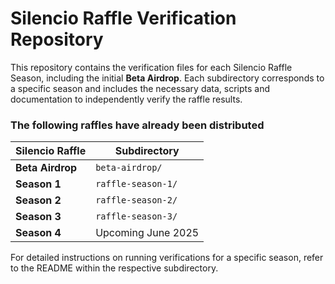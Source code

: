 # Silencio Raffle Verification Repository

This repository contains the verification files for each Silencio Raffle Season, including the initial **Beta Airdrop**. Each subdirectory corresponds to a specific season and includes the necessary data, scripts and documentation to independently verify the raffle results.  

### The following raffles have already been distributed

| Silencio Raffle          | Subdirectory |
|----------------------|-------------|
| **Beta Airdrop** | `beta-airdrop/` |
| **Season 1**   | `raffle-season-1/` |
| **Season 2**   | `raffle-season-2/` |
| **Season 3**   | `raffle-season-3/` |
| **Season 4**   | Upcoming June 2025 |

For detailed instructions on running verifications for a specific season, refer to the README within the respective subdirectory.
